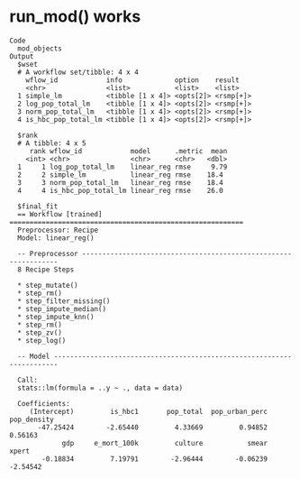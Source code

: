 # run_mod() works

    Code
      mod_objects
    Output
      $wset
      # A workflow set/tibble: 4 x 4
        wflow_id            info             option    result   
        <chr>               <list>           <list>    <list>   
      1 simple_lm           <tibble [1 x 4]> <opts[2]> <rsmp[+]>
      2 log_pop_total_lm    <tibble [1 x 4]> <opts[2]> <rsmp[+]>
      3 norm_pop_total_lm   <tibble [1 x 4]> <opts[2]> <rsmp[+]>
      4 is_hbc_pop_total_lm <tibble [1 x 4]> <opts[2]> <rsmp[+]>
      
      $rank
      # A tibble: 4 x 5
         rank wflow_id            model      .metric  mean
        <int> <chr>               <chr>      <chr>   <dbl>
      1     1 log_pop_total_lm    linear_reg rmse     9.79
      2     2 simple_lm           linear_reg rmse    18.4 
      3     3 norm_pop_total_lm   linear_reg rmse    18.4 
      4     4 is_hbc_pop_total_lm linear_reg rmse    26.0 
      
      $final_fit
      == Workflow [trained] ==========================================================
      Preprocessor: Recipe
      Model: linear_reg()
      
      -- Preprocessor ----------------------------------------------------------------
      8 Recipe Steps
      
      * step_mutate()
      * step_rm()
      * step_filter_missing()
      * step_impute_median()
      * step_impute_knn()
      * step_rm()
      * step_zv()
      * step_log()
      
      -- Model -----------------------------------------------------------------------
      
      Call:
      stats::lm(formula = ..y ~ ., data = data)
      
      Coefficients:
         (Intercept)         is_hbc1       pop_total  pop_urban_perc     pop_density  
           -47.25424        -2.65440         4.33669         0.94852         0.56163  
                 gdp     e_mort_100k         culture           smear           xpert  
            -0.18834         7.19791        -2.96444        -0.06239        -2.54542  
      
      

